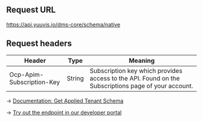 ## Request URL
https://api.yuuvis.io/dms-core/schema/native

## Request headers
| Header                    | Type   | Meaning                                                                                             |
|---------------------------|--------|-----------------------------------------------------------------------------------------------------|
| Ocp-Apim-Subscription-Key | String | Subscription key which provides access to the API. Found on the Subscriptions page of your account. |

&rarr; [Documentation: Get Applied Tenant Schema](https://github.com/yuuvis/Documentation/wiki/Schema-definition#SchemaDefinition-RetrievingtheSchema)

&rarr; [Try out the endpoint in our developer portal](https://yuuvis.io/Apis/Endpoints/admin-api)
